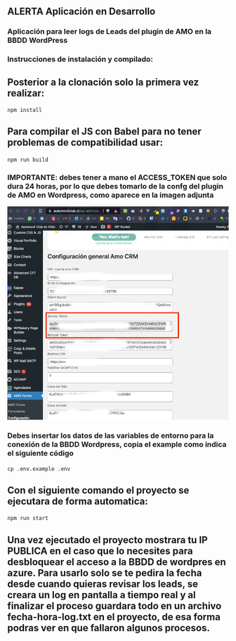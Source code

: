 ## ALERTA Aplicación en Desarrollo
### Aplicación para leer logs de Leads del plugin de AMO en la BBDD WordPress

### Instrucciones de instalación y compilado:

## Posterior a la clonación solo la primera vez realizar:
```
npm install
```

## Para compilar el JS con Babel para no tener problemas de compatibilidad usar:
```
npm run build
```

### IMPORTANTE: debes tener a mano el ACCESS_TOKEN que solo dura 24 horas, por lo que debes tomarlo de la confg del plugin de AMO en Wordpress, como aparece en la imagen adjunta

![img con el access token](./img/AMOForm1.png)

### Debes insertar los datos de las variables de entorno para la conexión de la BBDD Wordpress, copia el example como indica el siguiente código
```
cp .env.example .env
```

## Con el siguiente comando el proyecto se ejecutara de forma automatica:
```
npm run start
```

## Una vez ejecutado el proyecto mostrara tu IP PUBLICA en el caso que lo necesites para desbloquear el acceso a la BBDD de wordpres en azure. Para usarlo solo se te pedira la fecha desde cuando quieras revisar los leads, se creara un log en pantalla a tiempo real y al finalizar el proceso guardara todo en un archivo fecha-hora-log.txt en el proyecto, de esa forma podras ver en que fallaron algunos procesos.


